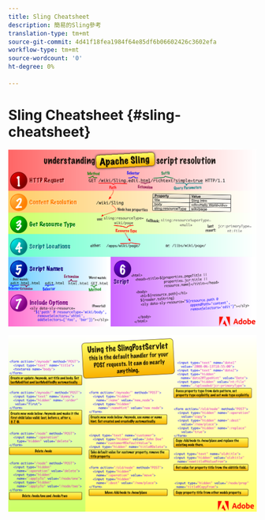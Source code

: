 ```yaml
---
title: Sling Cheatsheet
description: 簡易的Sling參考
translation-type: tm+mt
source-git-commit: 4d41f18fea1984f64e85df6b06602426c3602efa
workflow-type: tm+mt
source-wordcount: '0'
ht-degree: 0%

---
```



# Sling Cheatsheet {#sling-cheatsheet}

![瞭解Apache Sling指令碼解析度。](assets/sling-cheatsheet-01.png)

![使用SlingPostServlet —— 這是您POST請求的預設處理常式； 它幾乎可以做任何事。](assets/sling-cheatsheet-02.png)
